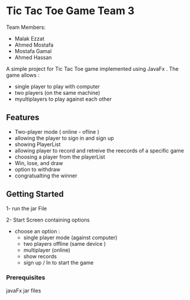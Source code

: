 # Tic Tac Toe Game Team 3
Team Members: 
- Malak Ezzat 
- Ahmed Mostafa   
- Mostafa Gamal 
- Ahmed Hassan 

A simple project for Tic Tac Toe game implemented using JavaFx . 
The game allows :
- single player to play with computer
- two players (on the same machine)
- myultiplayers to play against each other 

## Features

- Two-player mode ( online - ofline )
- allowing the player to sign in and sign up
- showing PlayerList
- allowing player to record and retreive the reecords of a specific game
- choosing a player from the playerList 
- Win, lose, and draw 
- option to withdraw
- congratualting the winner
  
## Getting Started
1- run the jar File 

2- Start Screen containing options 
- choose an option :
   - single player mode (against computer)
   - two players  offline (same device )
   - multiplayer (online)
   - show records 
   - sign up / In to start the game 

### Prerequisites

javaFx jar files 
